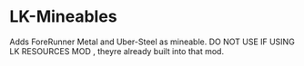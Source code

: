 # LK-Mineables
Adds ForeRunner Metal and Uber-Steel as mineable.
DO NOT USE IF USING LK RESOURCES MOD , theyre already built into that mod.
